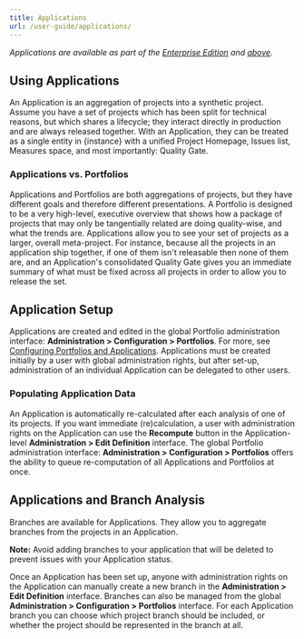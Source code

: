 ```yaml
---
title: Applications
url: /user-guide/applications/
---
```


*Applications are available as part of the [Enterprise Edition](https://redirect.sonarsource.com/editions/enterprise.html) and [above](https://www.sonarsource.com/plans-and-pricing/).*

## Using Applications

An Application is an aggregation of projects into a synthetic project. Assume you have a set of projects which has been split for technical reasons, but which shares a lifecycle; they interact directly in production and are always released together. With an Application, they can be treated as a single entity in {instance} with a unified Project Homepage, Issues list, Measures space, and most importantly: Quality Gate.

### Applications vs. Portfolios

Applications and Portfolios are both aggregations of projects, but they have different goals and therefore different presentations. A Portfolio is designed to be a very high-level, executive overview that shows how a package of projects that may only be tangentially related are doing quality-wise, and what the trends are. Applications allow you to see your set of projects as a larger, overall meta-project. For instance, because all the projects in an application ship together, if one of them isn't releasable then none of them are, and an Application's consolidated Quality Gate gives you an immediate summary of what must be fixed across all projects in order to allow you to release the set.

## Application Setup

Applications are created and edited in the global Portfolio administration interface: **Administration > Configuration > Portfolios**. For more, see [Configuring Portfolios and Applications](/project-administration/configuring-portfolios-and-applications/). Applications must be created initially by a user with global administration rights, but after set-up, administration of an individual Application can be delegated to other users.

### Populating Application Data

An Application is automatically re-calculated after each analysis of one of its projects. If you want immediate (re)calculation, a user with administration rights on the Application can use the **Recompute** button in the Application-level **Administration > Edit Definition** interface. The global Portfolio administration interface: **Administration > Configuration > Portfolios** offers the ability to queue re-computation of all Applications and Portfolios at once.

## Applications and Branch Analysis

Branches are available for Applications. They allow you to aggregate branches from the projects in an Application.

**Note:** Avoid adding branches to your application that will be deleted to prevent issues with your Application status.

Once an Application has been set up, anyone with administration rights on the Application can manually create a new branch in the **Administration > Edit Definition** interface. Branches can also be managed from the global **Administration > Configuration > Portfolios** interface. For each Application branch you can choose which project branch should be included, or whether the project should be represented in the branch at all.
